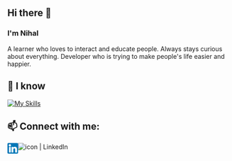 ## Hi there 👋

### I'm Nihal

A learner who loves to interact and educate people. Always stays curious about everything. Developer who is trying to make people's life easier and happier.

## 🔭 I know

[![My Skills](https://skills.thijs.gg/icons?i=c,cpp,html,css,js,java,nodejs,php,mysql,laravel)](https://github.com/Nihal4777)


<!--
**Nihal4777/Nihal4777** is a ✨ _special_ ✨ repository because its `README.md` (this file) appears on your GitHub profile.

Here are some ideas to get you started:

- 🔭 I’m currently working on ...
- 🌱 I’m currently learning ...
- 👯 I’m looking to collaborate on ...
- 🤔 I’m looking for help with ...
- 💬 Ask me about ...
- 📫 How to reach me: ...
- 😄 Pronouns: ...
- ⚡ Fun fact: ...
-->

## 📫 Connect with me: 

<a href="https://www.linkedin.com/in/nihal-rajpal/"><img align="left" src="https://raw.githubusercontent.com/Nihal4777/Nihal4777/main/images/linkedin.png" alt="icon | LinkedIn" width="24px"/></a>

<a href="https://www.hackerrank.com/nihal_rajpal"><img align="left" src="https://www.hackerrank.com/wp-content/uploads/2018/08/hackerrank_logo.png" alt="icon | LinkedIn" width="214px"/></a>

<!-- [![Connect on LinkedIn](https://img.shields.io/badge/--linkedin?label=LinkedIn&logo=LinkedIn&style=social)](https://www.linkedin.com/in/nihal-rajpal) -->
